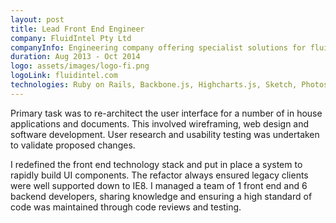 ```yaml
---
layout: post
title: Lead Front End Engineer
company: FluidIntel Pty Ltd
companyInfo: Engineering company offering specialist solutions for fluid and hydrocarbon management in the mining and rail industry. A global company servicing Australia, Indonesia and Brazil.
duration: Aug 2013 - Oct 2014
logo: assets/images/logo-fi.png
logoLink: fluidintel.com
technologies: Ruby on Rails, Backbone.js, Highcharts.js, Sketch, Photoshop
---
```


Primary task was to re-architect the user interface for a number of in house applications and documents. This involved wireframing, web design and software development. User research and usability testing was undertaken to validate proposed changes.

I redefined the front end technology stack and put in place a system to rapidly build UI components. The refactor always ensured legacy clients were well supported down to IE8. I managed a team of 1 front end and 6 backend developers, sharing knowledge and ensuring a high standard of code was maintained through code reviews and testing.
